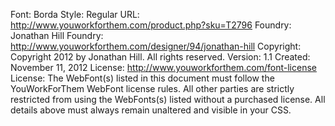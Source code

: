 Font: 		Borda
Style: 		Regular
URL: 		http://www.youworkforthem.com/product.php?sku=T2796
Foundry: 	Jonathan Hill
Foundry: 	http://www.youworkforthem.com/designer/94/jonathan-hill
Copyright:	Copyright  2012 by Jonathan Hill. All rights reserved.
Version: 	1.1
Created:	November 11, 2012
License: 	http://www.youworkforthem.com/font-license 
License: 	The WebFont(s) listed in this document must follow the YouWorkForThem
			WebFont license rules. All other parties are strictly restricted 
			from using the WebFonts(s) listed without a purchased license. 
			All details above must always remain unaltered and visible in your CSS.
